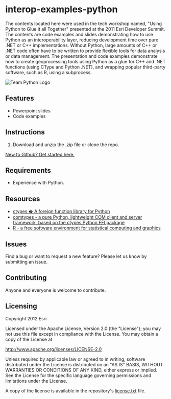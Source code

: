 # interop-examples-python

The contents located here were used in the tech workshop named, "Using Python to Glue it all Together" presented at the 2011 Esri Developer Summit. The contents are code examples and slides demonstrating how to use Python as an interoperability layer, reducing development time over pure .NET or C++ implementations. Without Python, large amounts of C++ or .NET code often have to be written to provide flexible tools for data analysis or data management. The presentation and code examples demonstrate how to create geoprocessing tools using Python as a glue for C++ and .NET functions (using CType and Python .NET), and wrapping popular third-party software, such as R, using a subprocess.  

![Team Python Logo](https://raw.github.com/Esri/interop-examples-python/master/Python_Globe_Icon.png) 

## Features
* Powerpoint slides
* Code examples

## Instructions

1. Download and unzip the .zip file or clone the repo.

 [New to Github? Get started here.](https://github.com/)

## Requirements

* Experience with Python.

## Resources

* [ctypes � A foreign function library for Python](http://docs.python.org/2/library/ctypes.html)
* [comtypes - a pure Python, lightweight COM client and server framework, based on the ctypes Python FFI package](http://starship.python.net/crew/theller/comtypes/)
* [R - a free software environment for statistical computing and graphics](http://www.r-project.org/)

## Issues

Find a bug or want to request a new feature?  Please let us know by submitting an issue.

## Contributing

Anyone and everyone is welcome to contribute. 

## Licensing
Copyright 2012 Esri

Licensed under the Apache License, Version 2.0 (the "License");
you may not use this file except in compliance with the License.
You may obtain a copy of the License at

   http://www.apache.org/licenses/LICENSE-2.0

Unless required by applicable law or agreed to in writing, software
distributed under the License is distributed on an "AS IS" BASIS,
WITHOUT WARRANTIES OR CONDITIONS OF ANY KIND, either express or implied.
See the License for the specific language governing permissions and
limitations under the License.

A copy of the license is available in the repository's [license.txt](https://raw.github.com/Esri/interop-examples-python/master/license.txt) file.